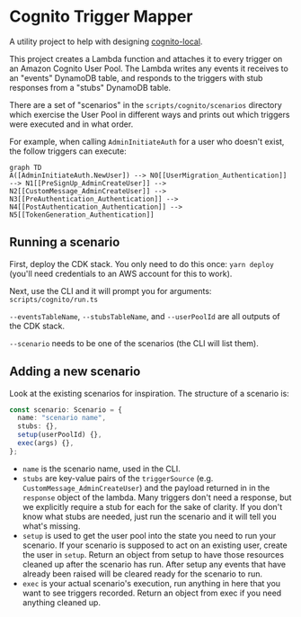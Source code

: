 # Cognito Trigger Mapper

A utility project to help with designing [cognito-local](https://github.com/jagregory/cognito-local).

This project creates a Lambda function and attaches it to every trigger on an Amazon Cognito User Pool. The Lambda
writes any events it receives to an "events" DynamoDB table, and responds to the triggers with stub responses from a
"stubs" DynamoDB table.

There are a set of "scenarios" in the `scripts/cognito/scenarios` directory which exercise the User Pool in different
ways and prints out which triggers were executed and in what order.

For example, when calling `AdminInitiateAuth` for a user who doesn't exist, the follow triggers can execute:

```mermaid
graph TD
A([AdminInitiateAuth.NewUser]) --> N0[[UserMigration_Authentication]] --> N1[[PreSignUp_AdminCreateUser]] --> N2[[CustomMessage_AdminCreateUser]] --> N3[[PreAuthentication_Authentication]] --> N4[[PostAuthentication_Authentication]] --> N5[[TokenGeneration_Authentication]]
```

## Running a scenario

First, deploy the CDK stack. You only need to do this once: `yarn deploy` (you'll need credentials to an AWS account for
this to work).

Next, use the CLI and it will prompt you for arguments: `scripts/cognito/run.ts`

`--eventsTableName`, `--stubsTableName`, and `--userPoolId` are all outputs of the CDK stack.

`--scenario` needs to be one of the scenarios (the CLI will list them).

## Adding a new scenario

Look at the existing scenarios for inspiration. The structure of a scenario is:

```ts
const scenario: Scenario = {
  name: "scenario name",
  stubs: {},
  setup(userPoolId) {},
  exec(args) {},
};
```

- `name` is the scenario name, used in the CLI.
- `stubs` are key-value pairs of the `triggerSource` (e.g. `CustomMessage_AdminCreateUser`) and the payload returned in
  in the `response` object of the lambda. Many triggers don't need a response, but we explicitly require a stub for each
  for the sake of clarity. If you don't know what stubs are needed, just run the scenario and it will tell you what's
  missing.
- `setup` is used to get the user pool into the state you need to run your scenario. If your scenario is supposed to act
  on an existing user, create the user in `setup`. Return an object from setup to have those resources cleaned up after
  the scenario has run. After setup any events that have already been raised will be cleared ready for the scenario to
  run.
- `exec` is your actual scenario's execution, run anything in here that you want to see triggers recorded. Return an
  object from exec if you need anything cleaned up.
